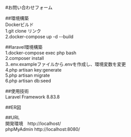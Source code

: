 #お問い合わせフォーム

##環境構築  
Dockerビルド  
1.git clone リンク  
2.docker-compose up -d --build

##laravel環境構築  
1.docker-compose exec php bash  
2.composer install  
3..env.exampleファイルから.envを作成し、環境変数を変更  
4.php artisan key:generate  
5.php artisan migrate  
6.php artisan db:seed

##使用技術  
Laravel Framework 8.83.8

##ER図


##URL  
開発環境　http://localhost/  
phpMyAdmin http://localhost:8080/
